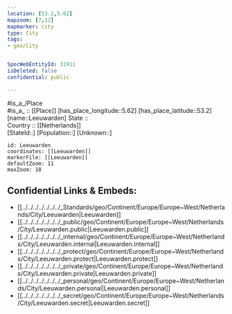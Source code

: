 ```yaml
---
location: [53.2,5.62] 
mapzoom: [7,12] 
mapmarker: city 
type: City
tags:
- geo/City


SpocWebEntityId: 31911
isDeleted: false
confidential: public

---
```

#is_a_/Place  
#is_a_ :: [[Place]] 
[has_place_longitude::5.62] 
[has_place_latitude::53.2] 
[name::Leeuwarden] 
State ::  
Country :: [[Netherlands]]  
[StateId::] 
[Population::] 
[Unknown::] 


```leaflet
id: Leeuwarden
coordinates: [[Leeuwarden]] 
markerFile: [[Leeuwarden]] 
defaultZoom: 11 
maxZoom: 18
```


## Confidential Links & Embeds: 
- [[../../../../../../../_Standards/geo/Continent/Europe/Europe~West/Netherlands/City/Leeuwarden|Leeuwarden]] 
- [[../../../../../../../_public/geo/Continent/Europe/Europe~West/Netherlands/City/Leeuwarden.public|Leeuwarden.public]] 
- [[../../../../../../../_internal/geo/Continent/Europe/Europe~West/Netherlands/City/Leeuwarden.internal|Leeuwarden.internal]] 
- [[../../../../../../../_protect/geo/Continent/Europe/Europe~West/Netherlands/City/Leeuwarden.protect|Leeuwarden.protect]] 
- [[../../../../../../../_private/geo/Continent/Europe/Europe~West/Netherlands/City/Leeuwarden.private|Leeuwarden.private]] 
- [[../../../../../../../_personal/geo/Continent/Europe/Europe~West/Netherlands/City/Leeuwarden.personal|Leeuwarden.personal]] 
- [[../../../../../../../_secret/geo/Continent/Europe/Europe~West/Netherlands/City/Leeuwarden.secret|Leeuwarden.secret]] 
